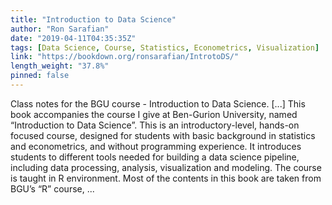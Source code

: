 ```yaml
---
title: "Introduction to Data Science"
author: "Ron Sarafian"
date: "2019-04-11T04:35:35Z"
tags: [Data Science, Course, Statistics, Econometrics, Visualization]
link: "https://bookdown.org/ronsarafian/IntrotoDS/"
length_weight: "37.8%"
pinned: false
---
```


Class notes for the BGU course - Introduction to Data Science. [...] This book accompanies the course I give at Ben-Gurion University, named “Introduction to Data Science”. This is an introductory-level, hands-on focused course, designed for students with basic background in statistics and econometrics, and without programming experience. It introduces students to different tools needed for building a data science pipeline, including data processing, analysis, visualization and modeling. The course is taught in R environment. Most of the contents in this book are taken from BGU’s “R” course, ...
